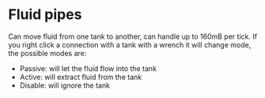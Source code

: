 # Fluid pipes

Can move fluid from one tank to another, can handle up to 160mB per tick.
If you right click a connection with a tank with a wrench it will change mode, the possible modes are:
- Passive: will let the fluid flow into the tank
- Active: will extract fluid from the tank
- Disable: will ignore the tank